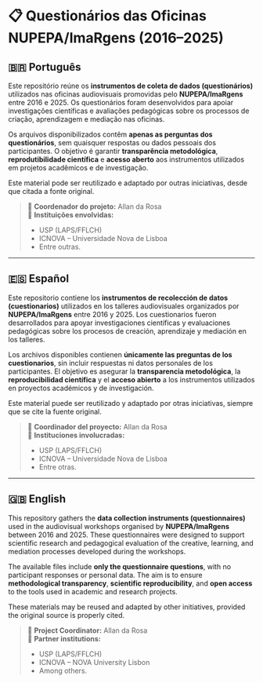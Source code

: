 # 📋 Questionários das Oficinas NUPEPA/ImaRgens (2016–2025)

## 🇧🇷 Português

Este repositório reúne os **instrumentos de coleta de dados (questionários)** utilizados nas oficinas audiovisuais promovidas pelo **NUPEPA/ImaRgens** entre 2016 e 2025. Os questionários foram desenvolvidos para apoiar investigações científicas e avaliações pedagógicas sobre os processos de criação, aprendizagem e mediação nas oficinas.

Os arquivos disponibilizados contêm **apenas as perguntas dos questionários**, sem quaisquer respostas ou dados pessoais dos participantes. O objetivo é garantir **transparência metodológica**, **reprodutibilidade científica** e **acesso aberto** aos instrumentos utilizados em projetos acadêmicos e de investigação.

Este material pode ser reutilizado e adaptado por outras iniciativas, desde que citada a fonte original.

> 📌 **Coordenador do projeto:** Allan da Rosa  
> 📌 **Instituições envolvidas:**  
> - USP (LAPS/FFLCH)  
> - ICNOVA – Universidade Nova de Lisboa  
> - Entre outras.

---

## 🇪🇸 Español

Este repositorio contiene los **instrumentos de recolección de datos (cuestionarios)** utilizados en los talleres audiovisuales organizados por **NUPEPA/ImaRgens** entre 2016 y 2025. Los cuestionarios fueron desarrollados para apoyar investigaciones científicas y evaluaciones pedagógicas sobre los procesos de creación, aprendizaje y mediación en los talleres.

Los archivos disponibles contienen **únicamente las preguntas de los cuestionarios**, sin incluir respuestas ni datos personales de los participantes. El objetivo es asegurar la **transparencia metodológica**, la **reproducibilidad científica** y el **acceso abierto** a los instrumentos utilizados en proyectos académicos y de investigación.

Este material puede ser reutilizado y adaptado por otras iniciativas, siempre que se cite la fuente original.

> 📌 **Coordinador del proyecto:** Allan da Rosa  
> 📌 **Instituciones involucradas:**  
> - USP (LAPS/FFLCH)  
> - ICNOVA – Universidade Nova de Lisboa  
> - Entre otras.

---

## 🇬🇧 English

This repository gathers the **data collection instruments (questionnaires)** used in the audiovisual workshops organised by **NUPEPA/ImaRgens** between 2016 and 2025. These questionnaires were designed to support scientific research and pedagogical evaluation of the creative, learning, and mediation processes developed during the workshops.

The available files include **only the questionnaire questions**, with no participant responses or personal data. The aim is to ensure **methodological transparency**, **scientific reproducibility**, and **open access** to the tools used in academic and research projects.

These materials may be reused and adapted by other initiatives, provided the original source is properly cited.

> 📌 **Project Coordinator:** Allan da Rosa  
> 📌 **Partner institutions:**  
> - USP (LAPS/FFLCH)  
> - ICNOVA – NOVA University Lisbon  
> - Among others.
